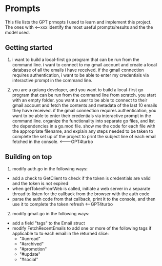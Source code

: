 # Prompts
This file lists the GPT prmopts I used to learn and implement this project. The ones with <--xxx identify the most useful prompts/results and the the model used.

## Getting started
1. i want to build a local-first go program that can be run from the command line.
i want to connect to my gmail account and create a local database of all the emails i have received. if the gmail connection requires authentication, i want to be able to enter my credentials via interactive prompt in the command line.

2. you are a golang developer, and you want to build a local-first go program that can be run from the command line from scratch. you start with an empty folder. you want a user to be able to connect to their gmail account and fetch the contents and metadata of the last 10 emails they have received. if the gmail connection requires authentication, you want to be able to enter their credentials via interactive prompt in the command line. organize the functionality into separate go files, and list the dependencies in a go.mod file. show me the code for each file with the appropriate filename, and explain any steps needed to be taken to complete the set up of the project to print the subject line of each email fetched in the console. <---GPT4turbo

## Building on top
1. modify auth.go in the following ways:
- add a check to GetClient to check if the token is credentials are valid and the token is not expired
- when getTokenFromWeb is called, initiate a web server in a separate thread to listen for the callback from the browser with the auth code
- parse the auth code from that callback, print it to the console, and then use it to complete the token refresh <--GPT4turbo

2. modify gmail.go in the following ways:
- add a field "tags" to the Email struct
- modify FetchRecentEmails to add one or more of the following tags if applicable to to each email in the returned slice:
    - "#unread"
    - "#archived"
    - "#promotion"
    - "#update"
    - "#social"

